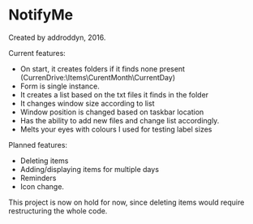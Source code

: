 # NotifyMe

Created by addroddyn, 2016.

Current features:

- On start, it creates folders if it finds none present (CurrenDrive:\Items\CurentMonth\CurrentDay\)
- Form is single instance.
- It creates a list based on the txt files it finds in the folder
- It changes window size according to list
- Window position is changed based on taskbar location
- Has the ability to add new files and change list accordingly.
- Melts your eyes with colours I used for testing label sizes

Planned features:
- Deleting items
- Adding/displaying items for multiple days
- Reminders
- Icon change.

This project is now on hold for now, since deleting items would require restructuring the whole code.
